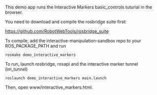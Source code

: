This demo app runs the Interactive Markers basic_controls tuturial in the browser.

You need to download and compile the rosbridge suite first:

https://github.com/RobotWebTools/rosbridge_suite

To compile, add the interactive-manipulation-sandbox repo to your ROS_PACKAGE_PATH and run

`rosmake demo_interactive_markers`

To run, launch rosbridge, rosapi and the interactive marker tunnel (im_tunnel)

`roslaunch demo_interactive_markers main.launch`

Then, open www/interactive_markers.html.
